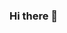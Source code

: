 <!--
<img align="right" src="https://github-readme-stats.vercel.app/api?username=huajianmao&show_icons=true&icon_color=CE1D2D&text_color=718096&bg_color=ffffff&hide_title=true" />
-->

### Hi there 👋

<!--
**huajianmao/huajianmao** is a ✨ _special_ ✨ repository because its `README.md` (this file) appears on your GitHub profile.

Here are some ideas to get you started:

- 🔭 I’m currently working on ...
- 🌱 I’m currently learning ...
- 👯 I’m looking to collaborate on ...
- 🤔 I’m looking for help with ...
- 💬 Ask me about ...
- 📫 How to reach me: ...
- 😄 Pronouns: ...
- ⚡ Fun fact: ...
-->
